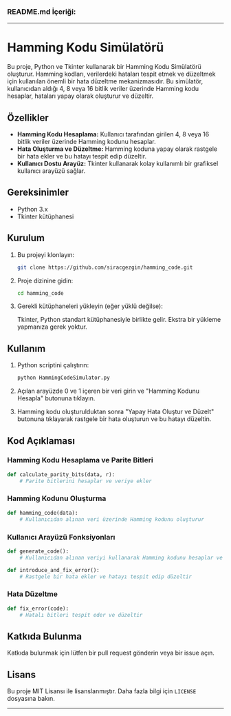### README.md İçeriği:

---

# Hamming Kodu Simülatörü

Bu proje, Python ve Tkinter kullanarak bir Hamming Kodu Simülatörü oluşturur. Hamming kodları, verilerdeki hataları tespit etmek ve düzeltmek için kullanılan önemli bir hata düzeltme mekanizmasıdır. Bu simülatör, kullanıcıdan aldığı 4, 8 veya 16 bitlik veriler üzerinde Hamming kodu hesaplar, hataları yapay olarak oluşturur ve düzeltir.

## Özellikler

- **Hamming Kodu Hesaplama:** Kullanıcı tarafından girilen 4, 8 veya 16 bitlik veriler üzerinde Hamming kodunu hesaplar.
- **Hata Oluşturma ve Düzeltme:** Hamming koduna yapay olarak rastgele bir hata ekler ve bu hatayı tespit edip düzeltir.
- **Kullanıcı Dostu Arayüz:** Tkinter kullanarak kolay kullanımlı bir grafiksel kullanıcı arayüzü sağlar.

## Gereksinimler

- Python 3.x
- Tkinter kütüphanesi

## Kurulum

1. Bu projeyi klonlayın:

    ```bash
    git clone https://github.com/siracgezgin/hamming_code.git
    ```

2. Proje dizinine gidin:

    ```bash
    cd hamming_code
    ```

3. Gerekli kütüphaneleri yükleyin (eğer yüklü değilse):

    Tkinter, Python standart kütüphanesiyle birlikte gelir. Ekstra bir yükleme yapmanıza gerek yoktur.

## Kullanım

1. Python scriptini çalıştırın:

    ```bash
    python HammingCodeSimulator.py
    ```

2. Açılan arayüzde 0 ve 1 içeren bir veri girin ve "Hamming Kodunu Hesapla" butonuna tıklayın.
3. Hamming kodu oluşturulduktan sonra "Yapay Hata Oluştur ve Düzelt" butonuna tıklayarak rastgele bir hata oluşturun ve bu hatayı düzeltin.

## Kod Açıklaması

### Hamming Kodu Hesaplama ve Parite Bitleri

```python
def calculate_parity_bits(data, r):
    # Parite bitlerini hesaplar ve veriye ekler
```

### Hamming Kodunu Oluşturma

```python
def hamming_code(data):
    # Kullanıcıdan alınan veri üzerinde Hamming kodunu oluşturur
```

### Kullanıcı Arayüzü Fonksiyonları

```python
def generate_code():
    # Kullanıcıdan alınan veriyi kullanarak Hamming kodunu hesaplar ve ekranda gösterir
```

```python
def introduce_and_fix_error():
    # Rastgele bir hata ekler ve hatayı tespit edip düzeltir
```

### Hata Düzeltme

```python
def fix_error(code):
    # Hatalı bitleri tespit eder ve düzeltir
```

## Katkıda Bulunma

Katkıda bulunmak için lütfen bir pull request gönderin veya bir issue açın.

## Lisans

Bu proje MIT Lisansı ile lisanslanmıştır. Daha fazla bilgi için `LICENSE` dosyasına bakın.

---
